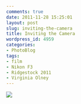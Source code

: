 ```yaml
---
comments: true
date: 2011-11-28 15:25:01
layout: post
slug: inviting-the-camera
title: Inviting the Camera
wordpress_id: 4959
categories:
- PhotoBlog
tags:
- film
- Nikon F3
- Ridgestock 2011
- Virginia Olney
---
```


![](http://ryanfitzer.com/main/wp-content/uploads/2011/11/evil-virginia.jpg)
